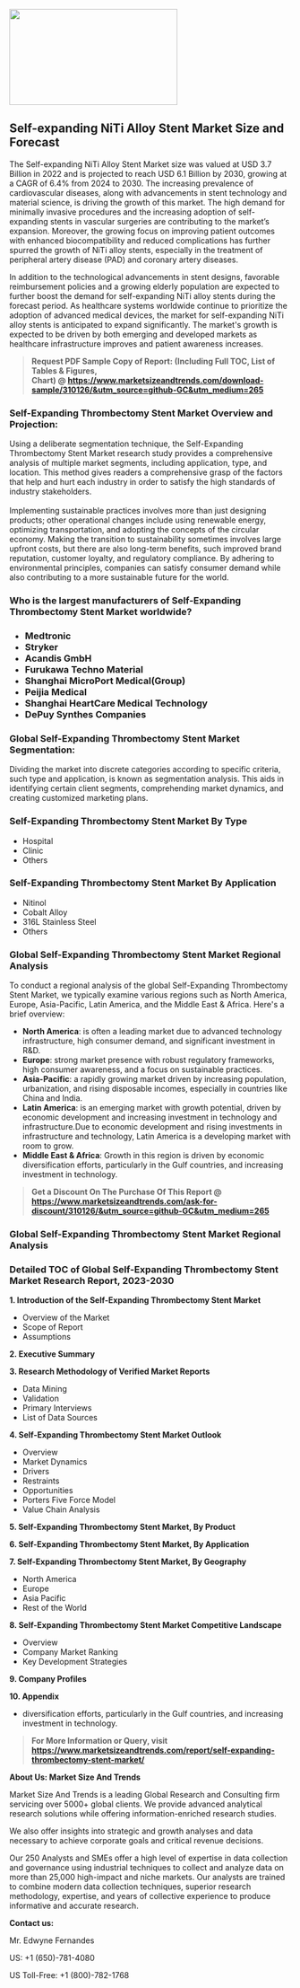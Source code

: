 <p><img class="alignnone size-medium wp-image-20088" src="https://ffe5etoiles.com/wp-content/uploads/2024/12/MST1-300x171.png" alt="" width="300" height="171" /></p><h2>Self-expanding NiTi Alloy Stent Market Size and Forecast</h2><p>The Self-expanding NiTi Alloy Stent Market size was valued at USD 3.7 Billion in 2022 and is projected to reach USD 6.1 Billion by 2030, growing at a CAGR of 6.4% from 2024 to 2030. The increasing prevalence of cardiovascular diseases, along with advancements in stent technology and material science, is driving the growth of this market. The high demand for minimally invasive procedures and the increasing adoption of self-expanding stents in vascular surgeries are contributing to the market’s expansion. Moreover, the growing focus on improving patient outcomes with enhanced biocompatibility and reduced complications has further spurred the growth of NiTi alloy stents, especially in the treatment of peripheral artery disease (PAD) and coronary artery diseases.</p><p>In addition to the technological advancements in stent designs, favorable reimbursement policies and a growing elderly population are expected to further boost the demand for self-expanding NiTi alloy stents during the forecast period. As healthcare systems worldwide continue to prioritize the adoption of advanced medical devices, the market for self-expanding NiTi alloy stents is anticipated to expand significantly. The market's growth is expected to be driven by both emerging and developed markets as healthcare infrastructure improves and patient awareness increases.</p></p><blockquote id="" class=""><strong>Request PDF Sample Copy of Report: (Including Full TOC, List of Tables &amp; Figures, Chart)&nbsp;@&nbsp;<strong><a href="https://www.marketsizeandtrends.com/download-sample/310126/&utm_source=github-GC&utm_medium=265" target="_blank">https://www.marketsizeandtrends.com/download-sample/310126/&utm_source=github-GC&utm_medium=265</a></strong></strong></blockquote><h3 id="" class="">Self-Expanding Thrombectomy Stent Market&nbsp;Overview and Projection:</h3><p id="" class="">Using a deliberate segmentation technique, the Self-Expanding Thrombectomy Stent Market research study provides a comprehensive analysis of multiple market segments, including application, type, and location. This method gives readers a comprehensive grasp of the factors that help and hurt each industry in order to satisfy the high standards of industry stakeholders. <br /> <br />Implementing sustainable practices involves more than just designing products; other operational changes include using renewable energy, optimizing transportation, and adopting the concepts of the circular economy. Making the transition to sustainability sometimes involves large upfront costs, but there are also long-term benefits, such improved brand reputation, customer loyalty, and regulatory compliance. By adhering to environmental principles, companies can satisfy consumer demand while also contributing to a more sustainable future for the world.</p><h3 id="" class="">Who is the largest manufacturers of&nbsp;Self-Expanding Thrombectomy Stent Market worldwide?</h3><h3 class=""><p><ul><li>Medtronic </li><li> Stryker </li><li> Acandis GmbH </li><li> Furukawa Techno Material </li><li> Shanghai MicroPort Medical(Group) </li><li> Peijia Medical </li><li> Shanghai HeartCare Medical Technology </li><li> DePuy Synthes Companies</li></ul></p></h3><h3 id="" class="">Global&nbsp;Self-Expanding Thrombectomy Stent Market Segmentation:</h3><p id="" class="">Dividing the market into discrete categories according to specific criteria, such type and application, is known as segmentation analysis. This aids in identifying certain client segments, comprehending market dynamics, and creating customized marketing plans.</p><h3 id="" class="">Self-Expanding Thrombectomy Stent Market&nbsp;By Type</h3><p><p><ul><li>Hospital</li><li> Clinic</li><li> Others</p></li></ul></p></p><h3 id="" class="">Self-Expanding Thrombectomy Stent Market&nbsp;By Application</h3><p class=""><p><ul><li>Nitinol</li><li> Cobalt Alloy</li><li> 316L Stainless Steel</li><li> Others</li></ul></p></p><h3 id="" class="">Global Self-Expanding Thrombectomy Stent Market Regional Analysis</h3><p id="" class="">To conduct a regional analysis of the global Self-Expanding Thrombectomy Stent Market, we typically examine various regions such as North America, Europe, Asia-Pacific, Latin America, and the Middle East &amp; Africa. Here's a brief overview:</p><ul><li><strong>North America</strong>: is often a leading market due to advanced technology infrastructure, high consumer demand, and significant investment in R&amp;D.</li><li><strong>Europe</strong>: strong market presence with robust regulatory frameworks, high consumer awareness, and a focus on sustainable practices.</li><li><strong>Asia-Pacific</strong>: a rapidly growing market driven by increasing population, urbanization, and rising disposable incomes, especially in countries like China and India.</li><li><strong>Latin America</strong>: is an emerging market with growth potential, driven by economic development and increasing investment in technology and infrastructure.Due to economic development and rising investments in infrastructure and technology, Latin America is a developing market with room to grow.</li><li><strong>Middle East &amp; Africa</strong>: Growth in this region is driven by economic diversification efforts, particularly in the Gulf countries, and increasing investment in technology.</li></ul><blockquote id="" class=""><strong>Get a Discount On The Purchase Of This Report @ <strong><a href="https://www.marketsizeandtrends.com/ask-for-discount/310126/&utm_source=github-GC&utm_medium=265" target="_blank">https://www.marketsizeandtrends.com/ask-for-discount/310126/&utm_source=github-GC&utm_medium=265</a></strong></strong></blockquote><h3 id="" class="">Global Self-Expanding Thrombectomy Stent Market Regional Analysis</h3><h3 id="" class="">Detailed TOC of Global Self-Expanding Thrombectomy Stent Market Research Report, 2023-2030</h3><p id="" class=""><strong>1. Introduction of the Self-Expanding Thrombectomy Stent Market</strong></p><ul><li>Overview of the Market</li><li>Scope of Report</li><li>Assumptions</li></ul><p id="" class=""><strong>2. Executive Summary</strong></p><p id="" class=""><strong>3. Research Methodology of Verified Market Reports</strong></p><ul><li>Data Mining</li><li>Validation</li><li>Primary Interviews</li><li>List of Data Sources</li></ul><p id="" class=""><strong>4. Self-Expanding Thrombectomy Stent Market Outlook</strong></p><ul><li>Overview</li><li>Market Dynamics</li><li>Drivers</li><li>Restraints</li><li>Opportunities</li><li>Porters Five Force Model</li><li>Value Chain Analysis</li></ul><p id="" class=""><strong>5. Self-Expanding Thrombectomy Stent Market, By Product</strong></p><p id="" class=""><strong>6. Self-Expanding Thrombectomy Stent Market, By Application</strong></p><p id="" class=""><strong>7. Self-Expanding Thrombectomy Stent Market, By Geography</strong></p><ul><li>North America</li><li>Europe</li><li>Asia Pacific</li><li>Rest of the World</li></ul><p id="" class=""><strong>8. Self-Expanding Thrombectomy Stent Market Competitive Landscape</strong></p><ul><li>Overview</li><li>Company Market Ranking</li><li>Key Development Strategies</li></ul><p id="" class=""><strong>9. Company Profiles</strong></p><p id="" class=""><strong>10. Appendix</strong></p><ul><li>diversification efforts, particularly in the Gulf countries, and increasing investment in technology.</li></ul><blockquote id="" class=""><strong>For More Information or Query, visit <strong><strong><a href="https://www.marketsizeandtrends.com/report/self-expanding-thrombectomy-stent-market/" target="_blank">https://www.marketsizeandtrends.com/report/self-expanding-thrombectomy-stent-market/</a></strong></strong></strong></blockquote><p id="" class=""><strong>About Us: Market Size And Trends</strong></p><p id="" class="">Market Size And Trends is a leading Global Research and Consulting firm servicing over 5000+ global clients. We provide advanced analytical research solutions while offering information-enriched research studies.</p><p id="" class="">We also offer insights into strategic and growth analyses and data necessary to achieve corporate goals and critical revenue decisions.</p><p id="" class="">Our 250 Analysts and SMEs offer a high level of expertise in data collection and governance using industrial techniques to collect and analyze data on more than 25,000 high-impact and niche markets. Our analysts are trained to combine modern data collection techniques, superior research methodology, expertise, and years of collective experience to produce informative and accurate research.</p><p id="" class=""><strong>Contact us:</strong></p><p id="" class="">Mr. Edwyne Fernandes</p><p id="" class="">US: +1 (650)-781-4080</p><p id="" class="">US Toll-Free: +1 (800)-782-1768</p>
